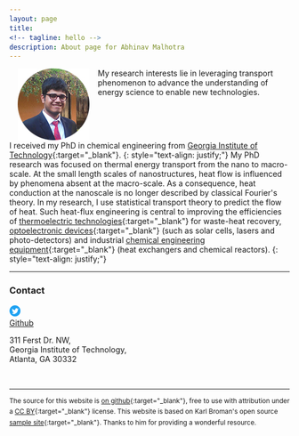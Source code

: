 ```yaml
---
layout: page
title: 
<!-- tagline: hello -->
description: About page for Abhinav Malhotra
---
```

<!-- <div style="display: flex; justify-content: center;">
<img src="assets/images/AM2.jpg" />
</div>

<br/> -->

<p> <img style="padding: 0 15px; float: left;" src="assets/images/AM2.jpg" /></p> 

My research interests lie in leveraging transport phenomenon to advance the understanding of energy science to enable new technologies. 

<br/><br/><br/>

I received my PhD in chemical engineering from [Georgia Institute of Technology](https://www.chbe.gatech.edu){:target="_blank"}. 
{: style="text-align: justify;"}
My PhD research was focused on thermal energy transport from the nano to macro-scale. At the small length scales of nanostructures, heat flow is influenced by phenomena absent at the macro-scale. As a consequence, heat conduction at the nanoscale is no longer described by classical Fourier's theory. In my research, I use statistical transport theory to predict the flow of heat. Such heat-flux engineering is central to improving the efficiencies of [thermoelectric technologies](https://www.nature.com/subjects/thermoelectrics){:target="_blank"} for waste-heat recovery, [optoelectronic devices](https://en.wikipedia.org/wiki/Optoelectronics){:target="_blank"} (such as solar cells, lasers and photo-detectors) and industrial [chemical engineering equipment](https://www.aiche.org/rapid/projects/list){:target="_blank"} (heat exchangers and chemical reactors).
{: style="text-align: justify;"}

---
### <a name="contact"></a>Contact
<a href="https://twitter.com/dracodormien" class="twitter-follow-button" data-show-count="false" data-show-screen-name="false" target="_blank"><img src='/assets/icons/twitter.png' alt="Follow" style="border:8;"></a>
<br/>
<a class="github-button" href="https://github.com/ABMalhotra" data-size="medium" aria-label="Follow @ABMalhotra on GitHub">Github</a>
 	
<script type="text/javascript">
<!--
h='&#x61;&#x62;&#x68;&#x69;&#x6e;&#x61;&#x76;&#x6d;&#46;&#x63;&#x6f;&#x6d;';a='&#64;';n='&#x63;&#x6f;&#x6e;&#x74;&#x61;&#x63;&#x74;';e=n+a+h;
document.write('<a h'+'ref'+'="ma'+'ilto'+':'+e+'" clas'+'s="em' + 'ail">'+e+'<\/'+'a'+'>');
// -->
</script>
311 Ferst Dr. NW, <br/>
Georgia Institute of Technology, <br/>
Atlanta, GA 30332

<br/>

<script async src="https://platform.twitter.com/widgets.js" charset="utf-8"></script>
<script async defer src="https://buttons.github.io/buttons.js"></script>
---
<sup> The source for this website is [on github](https://github.com/ABMalhotra/Website_CC-BY){:target="_blank"}, free to use with attribution under a [CC BY](https://creativecommons.org/licenses/by/3.0/){:target="_blank"} license. This website is based on Karl Broman's open source [sample site](https://github.com/kbroman/simple_site){:target="_blank"}. Thanks to him for providing a wonderful resource. </sup>
